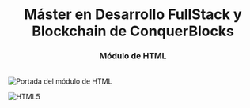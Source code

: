 <h1 align="center">Máster en Desarrollo FullStack y Blockchain de ConquerBlocks</h1>

<h3 align="center">Módulo de HTML</h3><br>

<img src="" alt="Portada del módulo de HTML" />

<br>

<p align="left">
    <img src="https://img.shields.io/badge/html5-%23E34F26.svg?style=for-the-badge&amp;logo=html5&amp;logoColor=white" alt="HTML5">
</p>
